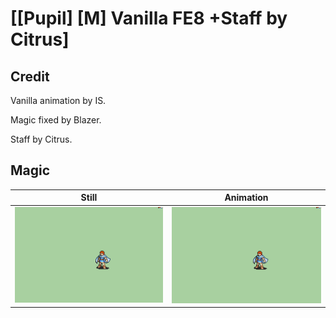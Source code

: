 # [\[Pupil\] \[M\] Vanilla FE8 +Staff by Citrus]

## Credit

Vanilla animation by IS.

Magic fixed by Blazer.

Staff by Citrus.
	
## Magic

| Still | Animation |
| :---: | :-------: |
| ![Magic still](./Magic_000.png) | ![Magic animation](./Magic.gif) |
